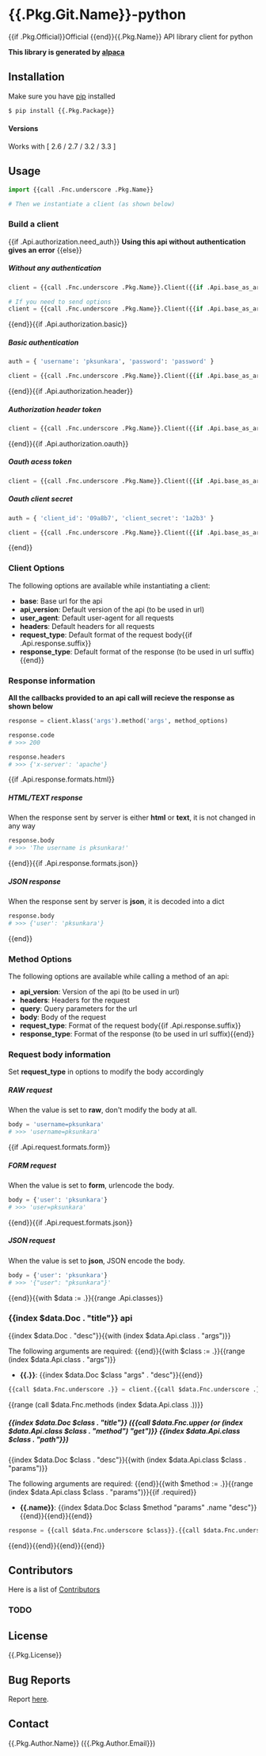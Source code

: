 # {{.Pkg.Git.Name}}-python

{{if .Pkg.Official}}Official {{end}}{{.Pkg.Name}} API library client for python

__This library is generated by [alpaca](https://github.com/pksunkara/alpaca)__

## Installation

Make sure you have [pip](https://pypi.python.org/pypi/pip) installed

```bash
$ pip install {{.Pkg.Package}}
```

#### Versions

Works with [ 2.6 / 2.7 / 3.2 / 3.3 ]

## Usage

```python
import {{call .Fnc.underscore .Pkg.Name}}

# Then we instantiate a client (as shown below)
```

### Build a client
{{if .Api.authorization.need_auth}}
__Using this api without authentication gives an error__
{{else}}
##### Without any authentication

```python
client = {{call .Fnc.underscore .Pkg.Name}}.Client({{if .Api.base_as_arg}}'{{.Api.base}}'{{end}})

# If you need to send options
client = {{call .Fnc.underscore .Pkg.Name}}.Client({{if .Api.base_as_arg}}'{{.Api.base}}', {{end}}{}, client_options)
```
{{end}}{{if .Api.authorization.basic}}
##### Basic authentication

```python
auth = { 'username': 'pksunkara', 'password': 'password' }

client = {{call .Fnc.underscore .Pkg.Name}}.Client({{if .Api.base_as_arg}}'{{.Api.base}}', {{end}}auth, client_options)
```
{{end}}{{if .Api.authorization.header}}
##### Authorization header token

```python
client = {{call .Fnc.underscore .Pkg.Name}}.Client({{if .Api.base_as_arg}}'{{.Api.base}}', {{end}}{{if .Api.authorization.oauth}}{'http_header': '1a2b3'}{{else}}'1a2b3'{{end}}, client_options)
```
{{end}}{{if .Api.authorization.oauth}}
##### Oauth acess token

```python
client = {{call .Fnc.underscore .Pkg.Name}}.Client({{if .Api.base_as_arg}}'{{.Api.base}}', {{end}}'1a2b3', client_options)
```

##### Oauth client secret

```python
auth = { 'client_id': '09a8b7', 'client_secret': '1a2b3' }

client = {{call .Fnc.underscore .Pkg.Name}}.Client({{if .Api.base_as_arg}}'{{.Api.base}}', {{end}}auth, client_options)
```
{{end}}
### Client Options

The following options are available while instantiating a client:

 * __base__: Base url for the api
 * __api_version__: Default version of the api (to be used in url)
 * __user_agent__: Default user-agent for all requests
 * __headers__: Default headers for all requests
 * __request_type__: Default format of the request body{{if .Api.response.suffix}}
 * __response_type__: Default format of the response (to be used in url suffix){{end}}

### Response information

__All the callbacks provided to an api call will recieve the response as shown below__

```python
response = client.klass('args').method('args', method_options)

response.code
# >>> 200

response.headers
# >>> {'x-server': 'apache'}
```
{{if .Api.response.formats.html}}
##### HTML/TEXT response

When the response sent by server is either __html__ or __text__, it is not changed in any way

```python
response.body
# >>> 'The username is pksunkara!'
```
{{end}}{{if .Api.response.formats.json}}
##### JSON response

When the response sent by server is __json__, it is decoded into a dict

```python
response.body
# >>> {'user': 'pksunkara'}
```
{{end}}
### Method Options

The following options are available while calling a method of an api:

 * __api_version__: Version of the api (to be used in url)
 * __headers__: Headers for the request
 * __query__: Query parameters for the url
 * __body__: Body of the request
 * __request_type__: Format of the request body{{if .Api.response.suffix}}
 * __response_type__: Format of the response (to be used in url suffix){{end}}

### Request body information

Set __request_type__ in options to modify the body accordingly

##### RAW request

When the value is set to __raw__, don't modify the body at all.

```python
body = 'username=pksunkara'
# >>> 'username=pksunkara'
```
{{if .Api.request.formats.form}}
##### FORM request

When the value is set to __form__, urlencode the body.

```python
body = {'user': 'pksunkara'}
# >>> 'user=pksunkara'
```
{{end}}{{if .Api.request.formats.json}}
##### JSON request

When the value is set to __json__, JSON encode the body.

```python
body = {'user': 'pksunkara'}
# >>> '{"user": "pksunkara"}'
```
{{end}}{{with $data := .}}{{range .Api.classes}}
### {{index $data.Doc . "title"}} api

{{index $data.Doc . "desc"}}{{with (index $data.Api.class . "args")}}

The following arguments are required:
{{end}}{{with $class := .}}{{range (index $data.Api.class . "args")}}
 * __{{.}}__: {{index $data.Doc $class "args" . "desc"}}{{end}}

```python
{{call $data.Fnc.underscore .}} = client.{{call $data.Fnc.underscore .}}({{call $data.Fnc.prnt.python (index $data.Doc . "args") ", " false}})
```
{{range (call $data.Fnc.methods (index $data.Api.class .))}}
##### {{index $data.Doc $class . "title"}} ({{call $data.Fnc.upper (or (index $data.Api.class $class . "method") "get")}} {{index $data.Api.class $class . "path"}})

{{index $data.Doc $class . "desc"}}{{with (index $data.Api.class $class . "params")}}

The following arguments are required:
{{end}}{{with $method := .}}{{range (index $data.Api.class $class . "params")}}{{if .required}}
 * __{{.name}}__: {{index $data.Doc $class $method "params" .name "desc"}}{{end}}{{end}}{{end}}

```python
response = {{call $data.Fnc.underscore $class}}.{{call $data.Fnc.underscore .}}({{call $data.Fnc.prnt.python (index $data.Doc $class . "params") ", " true}}options)
```
{{end}}{{end}}{{end}}{{end}}
## Contributors
Here is a list of [Contributors](https://{{.Pkg.Git.Site}}/{{.Pkg.Git.User}}/{{.Pkg.Git.Name}}-python/contributors)

### TODO

## License
{{.Pkg.License}}

## Bug Reports
Report [here](https://{{.Pkg.Git.Site}}/{{.Pkg.Git.User}}/{{.Pkg.Git.Name}}-python/issues).

## Contact
{{.Pkg.Author.Name}} ({{.Pkg.Author.Email}})
